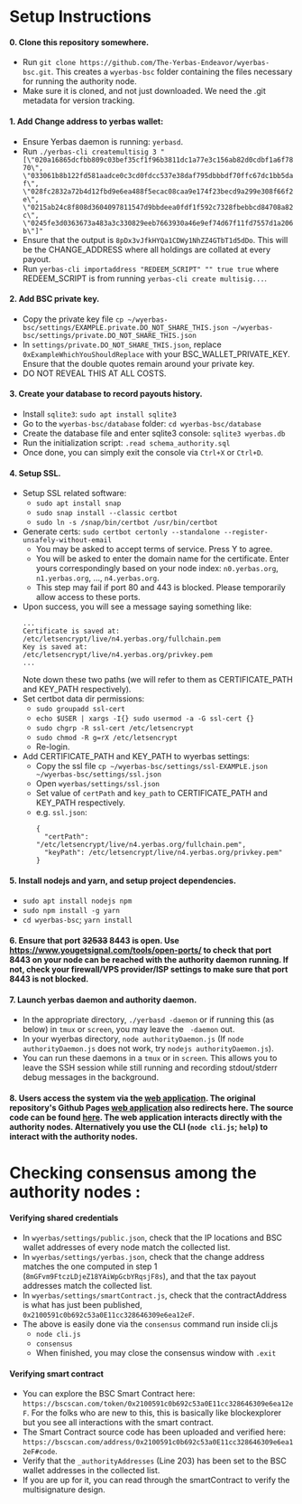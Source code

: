 # Setup Instructions

#### 0. Clone this repository somewhere.
- Run `git clone https://github.com/The-Yerbas-Endeavor/wyerbas-bsc.git`. This creates a `wyerbas-bsc` folder containing the files necessary for running the authority node.
- Make sure it is cloned, and not just downloaded. We need the .git metadata for version tracking.

#### 1. Add Change address to yerbas wallet:
- Ensure Yerbas daemon is running: `yerbasd`.
- Run `./yerbas-cli createmultisig 3 "[\"020a16865dcfbb809c03bef35cf1f96b3811dc1a77e3c156ab82d0cdbf1a6f7870\", \"033061b8b122fd581aadce0c3cd0fdcc537e38daf795dbbbdf70ffc67dc1bb5daf\", \"028fc2832a72b4d12fbd9e6ea488f5ecac08caa9e174f23becd9a299e308f66f2e\", \"0215ab24c8f808d3604097811547d9bbdeea0fdf1f592c7328fbebbcd84708a82c\", \"0245fe3d0363673a483a3c330829eeb7663930a46e9ef74d67f11fd7557d1a206b\"]"`
- Ensure that the output is `8pDx3vJfkHYQa1CDWy1NhZZ4GTbT1d5dDo`. This will be the CHANGE_ADDRESS where all holdings are collated at every payout.
- Run `yerbas-cli importaddress "REDEEM_SCRIPT" "" true true` where REDEEM_SCRIPT is from running `yerbas-cli create multisig...`.

#### 2. Add BSC private key.
- Copy the private key file  `cp ~/wyerbas-bsc/settings/EXAMPLE.private.DO_NOT_SHARE_THIS.json ~/wyerbas-bsc/settings/private.DO_NOT_SHARE_THIS.json`
- In `settings/private.DO_NOT_SHARE_THIS.json`, replace `0xExampleWhichYouShouldReplace` with your BSC_WALLET_PRIVATE_KEY. Ensure that the double quotes remain around your private key.
- DO NOT REVEAL THIS AT ALL COSTS.

#### 3. Create your database to record payouts history.
- Install `sqlite3`: `sudo apt install sqlite3`
- Go to the `wyerbas-bsc/database` folder: `cd wyerbas-bsc/database`
- Create the database file and enter sqlite3 console: `sqlite3 wyerbas.db`
- Run the initialization script: `.read schema_authority.sql`
- Once done, you can simply exit the console via `Ctrl+X` or `Ctrl+D`.

#### 4. Setup SSL.
- Setup SSL related software:
    - `sudo apt install snap`
    - `sudo snap install --classic certbot`
    - `sudo ln -s /snap/bin/certbot /usr/bin/certbot`
- Generate certs: `sudo certbot certonly --standalone --register-unsafely-without-email`
    - You may be asked to accept terms of service. Press Y to agree.
    - You will be asked to enter the domain name for the certificate. Enter yours correspondingly based on your node index: `n0.yerbas.org`, `n1.yerbas.org`, ..., `n4.yerbas.org`.
    - This step may fail if port 80 and 443 is blocked. Please temporarily allow access to these ports.
- Upon success, you will see a message saying something like:
    ```
    ...
    Certificate is saved at: /etc/letsencrypt/live/n4.yerbas.org/fullchain.pem
    Key is saved at:         /etc/letsencrypt/live/n4.yerbas.org/privkey.pem
    ...
    ```
    Note down these two paths (we will refer to them as CERTIFICATE_PATH and KEY_PATH respectively).
- Set certbot data dir permissions: 
    - `sudo groupadd ssl-cert`
    - `echo $USER | xargs -I{} sudo usermod -a -G ssl-cert {}`
    - `sudo chgrp -R ssl-cert /etc/letsencrypt`
    - `sudo chmod -R g=rX /etc/letsencrypt`
    - Re-login.
- Add CERTIFICATE_PATH and KEY_PATH to wyerbas settings:
    - Copy the ssl file  `cp ~/wyerbas-bsc/settings/ssl-EXAMPLE.json ~/wyerbas-bsc/settings/ssl.json`
    - Open `wyerbas/settings/ssl.json`
    - Set value of `certPath` and `key_path` to CERTIFICATE_PATH and KEY_PATH respectively.
    - e.g. `ssl.json`:
        ```
        {
          "certPath": "/etc/letsencrypt/live/n4.yerbas.org/fullchain.pem",
          "keyPath": /etc/letsencrypt/live/n4.yerbas.org/privkey.pem"
        }
        ```

#### 5. Install nodejs and yarn, and setup project dependencies.
- `sudo apt install nodejs npm`
- `sudo npm install -g yarn`
- `cd wyerbas-bsc`; `yarn install`

#### 6. Ensure that port ~~32533~~ 8443 is open. Use https://www.yougetsignal.com/tools/open-ports/ to check that port 8443 on your node can be reached with the authority daemon running. If not, check your firewall/VPS provider/ISP settings to make sure that port 8443 is not blocked.

#### 7. Launch yerbas daemon and authority daemon.
- In the appropriate directory, `./yerbasd -daemon` or if running this (as below) in `tmux` or `screen`, you may leave the ` -daemon` out.
- In your wyerbas directory, `node authorityDaemon.js` (If `node authorityDaemon.js` does not work, try `nodejs authorityDaemon.js`).
- You can run these daemons in a `tmux` or in `screen`. This allows you to leave the SSH session while still running and recording stdout/stderr debug messages in the background.

#### 8. Users access the system via the [web application](https://wrap.yerbas.org/). The original repository's Github Pages [web application](https://wyerbas.github.io/wyerbas-frontend/) also redirects here. The source code can be found [here](https://github.com/The-Yerbas-Endeavor/wyerbas-frontend). The web application interacts directly with the authority nodes. Alternatively you use the CLI (`node cli.js`; `help`) to interact with the authority nodes.

# Checking consensus among the authority nodes :

#### Verifying shared credentials
- In `wyerbas/settings/public.json`, check that the IP locations and BSC wallet addresses of every node match the collected list.
- In `wyerbas/settings/yerbas.json`, check that the change address matches the one computed in step 1 (`8mGFvm9FtczLDjeZ18YAiWpGcbYRqsjF8s`), and that the tax payout addresses match the collected list.
- In `wyerbas/settings/smartContract.js`, check that the contractAddress is what has just been published, `0x2100591c0b692c53a0E11cc328646309e6ea12eF`.
- The above is easily done via the `consensus` command run inside cli.js
    - `node cli.js`
    - `consensus`
    - When finished, you may close the consensus window with `.exit`

#### Verifying smart contract
- You can explore the BSC Smart Contract here: `https://bscscan.com/token/0x2100591c0b692c53a0E11cc328646309e6ea12eF`. For the folks who are new to this, this is basically like blockexplorer but you see all interactions with the smart contract.
- The Smart Contract source code has been uploaded and verified here: `https://bscscan.com/address/0x2100591c0b692c53a0E11cc328646309e6ea12eF#code`.
- Verify that the `_authorityAddresses` (Line 203) has been set to the BSC wallet addresses in the collected list.
- If you are up for it, you can read through the smartContract to verify the multisignature design.
